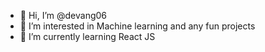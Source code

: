 - 👋 Hi, I’m @devang06
- 👀 I’m interested in Machine learning and any fun projects 
- 🌱 I’m currently learning React JS



